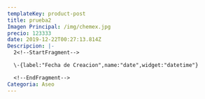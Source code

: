 ```yaml
---
templateKey: product-post
title: prueba2
Imagen Principal: /img/chemex.jpg
precio: 123333
date: 2019-12-22T00:27:13.814Z
Descripcion: |-
  2<!--StartFragment-->

  \-{label:"Fecha de Creacion",name:"date",widget:"datetime"}

  <!--EndFragment-->
Categoria: Aseo
---
```


